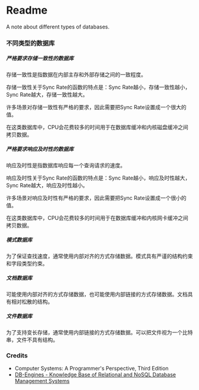 # Readme
A note about different types of databases.

### 不同类型的数据库

##### 严格要求存储一致性的数据库

存储一致性是指数据在内部主存和外部存储之间的一致程度。

存储一致性关于Sync Rate的函数的特点是：Sync Rate越小，存储一致性越小，Sync Rate越大，存储一致性越大。

许多场景对存储一致性有严格的要求，因此需要把Sync Rate设置成一个很大的值。

在这类数据库中，CPU会花费较多的时间用于在数据库缓冲和内核磁盘缓冲之间拷贝数据。

##### 严格要求响应及时性的数据库

响应及时性是指数据库响应每一个查询请求的速度。

响应及时性关于Sync Rate的函数的特点是：Sync Rate越小，响应及时性越大，Sync Rate越大，响应及时性越小。

许多场景对响应及时性有严格的要求，因此需要把Sync Rate设置成一个很小的值。

在这类数据库中，CPU会花费较多的时间用于在数据库缓冲和内核网卡缓冲之间拷贝数据。

##### 模式数据库
为了保证查找速度，通常使用内部对齐的方式存储数据。模式具有严谨的结构约束和字段类型约束。

##### 文档数据库
可能使用内部对齐的方式存储数据，也可能使用内部链接的方式存储数据。文档具有相对松散的结构。

##### 文件数据库
为了支持变长存储，通常使用内部链接的方式存储数据。可以把文件视为一个比特串，文件不具有结构。

### Credits
- Computer Systems: A Programmer's Perspective, Third Edition
- [DB-Engines - Knowledge Base of Relational and NoSQL Database Management Systems](https://db-engines.com/)
